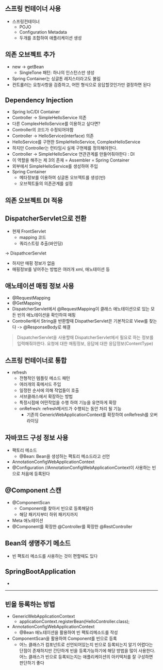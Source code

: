 ## 스프링 컨테이너 사용
- 스프링컨테이너
    - POJO
    - Configuration Metadata
    - 두개를 조합하여 애플리케이션 생성

## 의존 오브젝트 추가
- new -> getBean
    - SingleTone 패턴: 하나의 인스턴스만 생성
- Spring Container는 싱글톤 레지스터라고도 불림
- 컨트롤러는 요청사항을 검증하고, 어떤 형식으로 응답할것인가만 결정하면 된다

## Dependency Injection
- Spring IoC/DI Container
- Controller -> SimpleHelloService 의존
- 다른 ComplexHelloService를 이용하고 싶다면?
- Controller의 코드가 수정되어야함
- Controller -> HelloService(interface) 의존
- HelloService를 구현한 SimpleHelloService, ComplexHelloService
- 하지만 Controller는 런타임시 실제 구현체를 정의해야한다.
- Controller -> SimpleHelloService 연관관계를 만들어줘야한다 : DI
- 이 역할을 해주는 제 3의 존재 = Assembler = Spring Container
- 외부에서 SimpleHelloService를 생성하여 주입
- Spring Container
    - 메타정보를 이용하여 싱글톤 오브젝트를 생성(빈)
    - 오브젝트들의 의존관계를 설정

## 의존 오브젝트 DI 적용

## DispatcherServlet으로 전환
- 현재 FrontServlet 
    - mapping 코드
    - 쿼리스트링 추출(바인딩)

-> DispathcerServlet

- 하지만 매핑 정보가 없음
- 매핑정보를 넣어주는 방법은 여러개 xml, 애노테이션 등

## 애노테이션 매핑 정보 사용
- @RequestMapping
- @GetMapping
- DispatcherServlet에서 @RequestMapping이 클래스 애노테이션으로 있는 모든 빈의 애노테이션을 확인하여 매핑
- Controller에서 String을 반환할때 DispatherServlet은 기본적으로 View를 찾는다 -> @ResponseBody로 해결
> DispatcherServlet을 사용할때 DispatcherServlet에서 필요로 하는 정보를 입력해줘야한다. 요청에 대한 매핑정보, 응답에 대한 응답정보(ContentType)

## 스프링 컨테이너로 통합
- refresh
    - 전형적인 템플릿 메소드 패턴
    - 여러개의 훅메서드 주입
    - 일정한 순서에 의해 작업들이 호출
    - 서브클래스에서 확장하는 방법
    - 특정시점에 어떤작업을 수행 하여 기능을 유연하게 확장
    - onRefresh: refresh메서드가 수행되는 동안 처리 될 기능
        - 기존의 GenericWebApplicationContext를 확장하여 onRefresh를 오버라이딩 

## 자바코드 구성 정보 사용
- 팩토리 메소드
    - @Bean: Bean을 생성하는 팩토리 메소드라고 선언
- AnnotationConfigWebApplicationContext
- @Configuration //AnnotationConfigWebApplicationContext이 사용하는 빈으로 처음에 등록된다

## @Component 스캔
- @ComponentScan
    - Component를 찾아서 빈으로 등록해달라
    - 해당 패키지부터 하위 패키지까지
- Meta 애노테이션
- @Component를 확장한 @Controller를 확장한 @RestController

## Bean의 생명주기 메소드
- 빈 팩토리 메소드를 사용하는 것이 편할때도 있다
 
## SpringBootApplication
- 

---
## 빈을 등록하는 방법
- GenericWebApplicationContext
    - applicationContext.registerBean(HelloController.class);
- AnnotationConfigWebApplicationContext
    - @Bean 애노테이션을 활용하여 빈 팩토리메소드를 작성
- ComponentScan을 활용하여 Component를 빈으로 등록
    - 어느 클래스가 컴포넌트로 선언되어있는지 빈으로 등록되는지 알기 어렵다는 단점이 존재하지만 간단하게 빈을 등록가능하기에 해당 방법을 많이 사용한다. 어느 클래스가 빈으로 등록되는지는 애플리케이션의 아키텍처를 잘 구성하면 판단하기 좋다